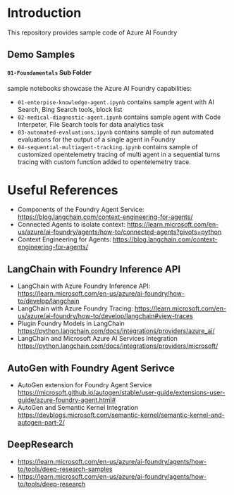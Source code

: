 # Introduction
This repository provides sample code of Azure AI Foundry

## Demo Samples
#### `01-Foundamentals` Sub Folder
sample notebooks showcase the Azure AI Foundry capabilities:

* `01-enterpise-knowledge-agent.ipynb` contains sample agent with AI Search, Bing Search tools, block list
* `02-medical-diagnostic-agent.ipynb` contains sample agent with Code Interpeter, File Search tools for data analytics task
* `03-automated-evaluations.ipynb` contains sample of run automated evaluations for the output of a single agent in Foundry
* `04-sequential-multiagent-tracking.ipynb` contains sample of customized opentelemetry tracing of multi agent in a sequential turns tracing with custom function added to opentelemetry trace.



# Useful References
* Components of the Foundry Agent Service: https://blog.langchain.com/context-engineering-for-agents/
* Connected Agents to isolate context: https://learn.microsoft.com/en-us/azure/ai-foundry/agents/how-to/connected-agents?pivots=python
* Context Engineering for Agents: https://blog.langchain.com/context-engineering-for-agents/

## LangChain with Foundry Inference API
* LangChain with Azure Foundry Inference API: https://learn.microsoft.com/en-us/azure/ai-foundry/how-to/develop/langchain
* LangChain with Azure Foundry Tracing: https://learn.microsoft.com/en-us/azure/ai-foundry/how-to/develop/langchain#view-traces
* Plugin Foundry Models in LangChain https://python.langchain.com/docs/integrations/providers/azure_ai/
* LangChain and Microsoft Azure AI Services Integration https://python.langchain.com/docs/integrations/providers/microsoft/

## AutoGen with Foundry Agent Serivce
* AutoGen extension for Foundry Agent Service https://microsoft.github.io/autogen/stable/user-guide/extensions-user-guide/azure-foundry-agent.html#
* AutoGen and Semantic Kernel Integration https://devblogs.microsoft.com/semantic-kernel/semantic-kernel-and-autogen-part-2/

## DeepResearch
* https://learn.microsoft.com/en-us/azure/ai-foundry/agents/how-to/tools/deep-research-samples
* https://learn.microsoft.com/en-us/azure/ai-foundry/agents/how-to/tools/deep-research